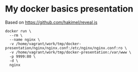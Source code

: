 # My docker basics presentation

Based on https://github.com/hakimel/reveal.js

```
docker run \
  --rm \
  --name nginx \
  -v /home/vagrant/work/tmp/docker-presentation/nginx/nginx.conf:/etc/nginx/nginx.conf:ro \
  -v /home/vagrant/work/tmp/docker-presentation:/var/www \
  -p 9999:80 \
  -d \
  nginx
```
